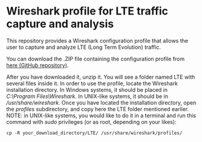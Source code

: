 # Wireshark profile for LTE traffic capture and analysis
This repository provides a Wireshark configuration profile that allows the user to capture and analyze LTE (Long Term Evolution) traffic.

You can download the .ZIP file containing the configuration profile from <a href="https://github.com/davidmgarcia95/Wireshark-profile-for-LTE-traffic-capture-and-analysis/raw/master/LTE.zip">here (GitHub repository)</a>.

After you have downloaded it, unzip it. You will see a folder named LTE with several files inside it.
In order to use the profile, locate the Wireshark installation directory. In Windows systems, it should be placed in <i>C:\Program Files\Wireshark</i>. In UNIX-like systems, it should be in <i>/usr/share/wireshark</i>.
Once you have located the installation directory, open the <i>profiles</i> subdirectory, and copy here the LTE folder mentioned earlier. NOTE: in UNIX-like systems, you would like to do it in a terminal and run this command with <i>sudo</i> privileges (or as root, depending on your likes):
```
cp -R your_download_directory/LTE/ /usr/share/wireshark/profiles/
```
